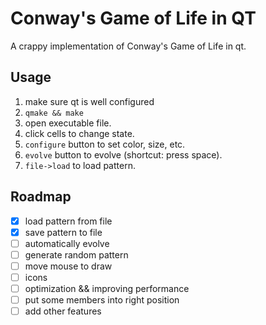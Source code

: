 # Conway's Game of Life in QT

A crappy implementation of Conway's Game of Life in qt.

## Usage

1. make sure qt is well configured
2. `qmake && make`
3. open executable file.
4. click cells to change state.
5. `configure` button to set color, size, etc.
6. `evolve` button to evolve (shortcut: press space).
7. `file->load` to load pattern.

## Roadmap

- [x] load pattern from file
- [x] save pattern to file
- [ ] automatically evolve
- [ ] generate random pattern
- [ ] move mouse to draw
- [ ] icons
- [ ] optimization && improving performance
- [ ] put some members into right position
- [ ] add other features
